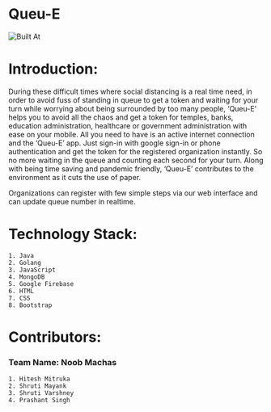 # Queu-E

![Built At](http://bit.ly/BuiltAtHack36)

# Introduction:

During these difficult times where social distancing is a real time need, in order to avoid fuss of standing in queue to get a token and waiting for your turn while worrying about being surrounded by too many people, ‘Queu-E’ helps you to avoid all the chaos and get a token for temples, banks, education administration, healthcare or government administration with ease on your mobile. All you need to have is an active internet connection and the ‘Queu-E’ app. Just sign-in with google sign-in or phone authentication and get the token for the registered organization instantly. So no more waiting in the queue and counting each second for your turn. Along with being time saving and pandemic friendly, ‘Queu-E’ contributes to the environment as it cuts the use of paper. 

Organizations can register with few simple steps via our web interface and can update queue number in realtime.

# Technology Stack:
    1. Java
    2. Golang
    3. JavaScript
    4. MongoDB
    5. Google Firebase
    6. HTML
    7. CSS
    8. Bootstrap

# Contributors:
### Team Name: Noob Machas
    1. Hitesh Mitruka
    2. Shruti Mayank
    3. Shruti Varshney
    4. Prashant Singh
